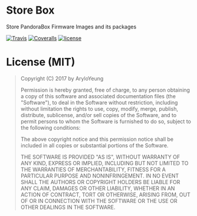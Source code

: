 # Store Box

Store PandoraBox Firmware Images and its packages

[![Travis](https://img.shields.io/travis/Arylo/StoreBox.svg?style=flat-square)](https://travis-ci.org/Arylo/StoreBox)
[![Coveralls](https://img.shields.io/coveralls/github/Arylo/StoreBox.svg?style=flat-square)](https://coveralls.io/github/Arylo/StoreBox)
[![license](https://img.shields.io/github/license/Arylo/StoreBox.svg?style=flat-square)](https://github.com/Arylo/storebox)

# License (MIT)

>  Copyright (C) 2017 by AryloYeung
>
> Permission is hereby granted, free of charge, to any person obtaining a copy of this software and associated documentation files (the "Software"), to deal in the Software without restriction, including without limitation the rights to use, copy, modify, merge, publish, distribute, sublicense, and/or sell copies of the Software, and to permit persons to whom the Software is furnished to do so, subject to the following conditions:
>
> The above copyright notice and this permission notice shall be included in all copies or substantial portions of the Software.
>
> THE SOFTWARE IS PROVIDED "AS IS", WITHOUT WARRANTY OF ANY KIND, EXPRESS OR IMPLIED, INCLUDING BUT NOT LIMITED TO THE WARRANTIES OF MERCHANTABILITY, FITNESS FOR A PARTICULAR PURPOSE AND NONINFRINGEMENT. IN NO EVENT SHALL THE AUTHORS OR COPYRIGHT HOLDERS BE LIABLE FOR ANY CLAIM, DAMAGES OR OTHER LIABILITY, WHETHER IN AN ACTION OF CONTRACT, TORT OR OTHERWISE, ARISING FROM, OUT OF OR IN CONNECTION WITH THE SOFTWARE OR THE USE OR OTHER DEALINGS IN THE SOFTWARE.